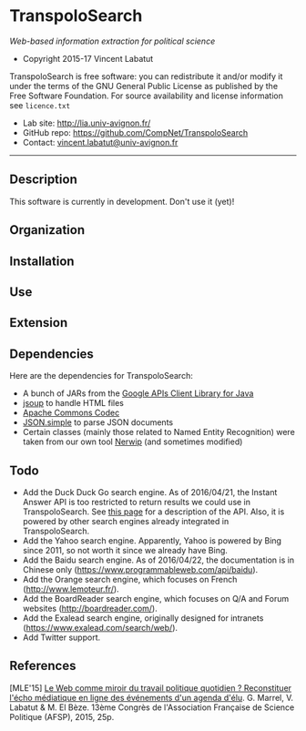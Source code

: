 TranspoloSearch
=======
*Web-based information extraction for political science*

* Copyright 2015-17 Vincent Labatut

TranspoloSearch is free software: you can redistribute it and/or modify it under the terms of the GNU General Public License as published by the Free Software Foundation. For source availability and license information see `licence.txt`

* Lab site: http://lia.univ-avignon.fr/
* GitHub repo: https://github.com/CompNet/TranspoloSearch
* Contact: vincent.labatut@univ-avignon.fr

-----------------------------------------------------------------------

## Description
This software is currently in development. Don't use it (yet)!

## Organization

## Installation

## Use

## Extension

## Dependencies
Here are the dependencies for TranspoloSearch:
* A bunch of JARs from the [Google APIs Client Library for Java](https://developers.google.com/api-client-library/java/apis/customsearch/v1)
* [jsoup](http://jsoup.org/) to handle HTML files 
* [Apache Commons Codec](https://commons.apache.org/proper/commons-codec/)
* [JSON.simple](https://code.google.com/archive/p/json-simple/) to parse JSON documents
* Certain classes (mainly those related to Named Entity Recognition) were taken from our own tool [Nerwip](https://github.com/CompNet/Nerwip) (and sometimes modified)

## Todo
* Add the Duck Duck Go search engine. As of 2016/04/21, the Instant Answer API is too restricted to return results we could use in TranspoloSearch. See [this page](https://api.duckduckgo.com/api) for a description of the API. Also, it is powered by other search engines already integrated in TranspoloSearch.
* Add the Yahoo search engine. Apparently, Yahoo is powered by Bing since 2011, so not worth it since we already have Bing.
* Add the Baidu search engine. As of 2016/04/22, the documentation is in Chinese only (https://www.programmableweb.com/api/baidu).
* Add the Orange search engine, which focuses on French (http://www.lemoteur.fr/).
* Add the BoardReader search engine, which focuses on Q/A and Forum websites (http://boardreader.com/).
* Add the Exalead search engine, originally designed for intranets (https://www.exalead.com/search/web/).  
* Add Twitter support.

## References
[MLE'15] [Le Web comme miroir du travail politique quotidien ? Reconstituer l'écho médiatique en ligne des événements d'un agenda d'élu](http://agorantic.univ-avignon.fr/wp-content/uploads/sites/13/2014/10/Publications-Agorantic1.pdf). G. Marrel, V. Labatut & M. El Bèze. 13ème Congrès de l'Association Française de Science Politique (AFSP), 2015, 25p.
